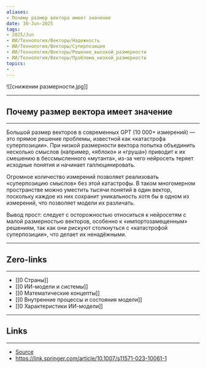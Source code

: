 ```yaml
---
aliases: 
- Почему размер вектора имеет значение 
date: 30-Jun-2025
tags:
- 2025/Jun
- ИИ/Технология/Векторы/Надежность
- ИИ/Технология/Векторы/Суперпозиция
- ИИ/Технология/Векторы/Решение_высокой_размерности
- ИИ/Технология/Векторы/Проблема_низкой_размерности
topics:
- .
---
```

![[снижении размерности.jpg]]

-----
##  Почему размер вектора имеет значение 
-----
Большой размер векторов в современных GPT (10 000+ измерений) — это прямое решение проблемы, известной как «катастрофа суперпозиции». При низкой размерности вектора попытка объединить несколько смыслов (например, «яблоко» и «груша») приводит к их смешению в бессмысленного «мутанта», из-за чего нейросеть теряет исходные понятия и начинает галлюцинировать.

Огромное количество измерений позволяет реализовать «суперпозицию смыслов» без этой катастрофы. В таком многомерном пространстве можно уместить тысячи понятий в один вектор, поскольку каждое из них сохранит уникальность хотя бы в одном из измерений, что позволяет модели их различать.

Вывод прост: следует с осторожностью относиться к нейросетям с малой размерностью векторов, особенно к «импортозамещенным» решениям, так как они рискуют столкнуться с «катастрофой суперпозиции», что делает их ненадёжными.

---
## Zero-links
---
- [[0 Страны]]
- [[0 ИИ-модели и системы]]
- [[0 Математические концепты]]
- [[0 Внутренние процессы и состояния модели]]
- [[0 Характеристики ИИ-модели]]

---
## Links
---
- [Source](https://t.me/turboproject/1752)
- https://link.springer.com/article/10.1007/s11571-023-10061-1